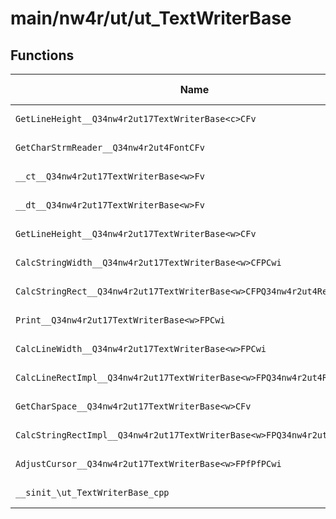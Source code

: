 # main/nw4r/ut/ut_TextWriterBase

## Functions

| Name | Address | Match % |
|------|---------|---------|
| `GetLineHeight__Q34nw4r2ut17TextWriterBase<c>CFv` | `0x80009D40` | :x: (0.0%) |
| `GetCharStrmReader__Q34nw4r2ut4FontCFv` | `0x80009DBC` | :x: (0.0%) |
| `__ct__Q34nw4r2ut17TextWriterBase<w>Fv` | `0x80009DF4` | :x: (0.0%) |
| `__dt__Q34nw4r2ut17TextWriterBase<w>Fv` | `0x80009E50` | :x: (0.0%) |
| `GetLineHeight__Q34nw4r2ut17TextWriterBase<w>CFv` | `0x80009EA8` | :x: (0.0%) |
| `CalcStringWidth__Q34nw4r2ut17TextWriterBase<w>CFPCwi` | `0x80009F24` | :x: (0.0%) |
| `CalcStringRect__Q34nw4r2ut17TextWriterBase<w>CFPQ34nw4r2ut4RectPCwi` | `0x8000A1C8` | :x: (0.0%) |
| `Print__Q34nw4r2ut17TextWriterBase<w>FPCwi` | `0x8000A450` | :x: (0.0%) |
| `CalcLineWidth__Q34nw4r2ut17TextWriterBase<w>FPCwi` | `0x8000A654` | :x: (0.0%) |
| `CalcLineRectImpl__Q34nw4r2ut17TextWriterBase<w>FPQ34nw4r2ut4RectPPCwi` | `0x8000A870` | :x: (0.0%) |
| `GetCharSpace__Q34nw4r2ut17TextWriterBase<w>CFv` | `0x8000AEF8` | :x: (0.0%) |
| `CalcStringRectImpl__Q34nw4r2ut17TextWriterBase<w>FPQ34nw4r2ut4RectPCwi` | `0x8000AF00` | :x: (0.0%) |
| `AdjustCursor__Q34nw4r2ut17TextWriterBase<w>FPfPfPCwi` | `0x8000B020` | :x: (0.0%) |
| `__sinit_\ut_TextWriterBase_cpp` | `0x8000B76C` | :x: (0.0%) |
